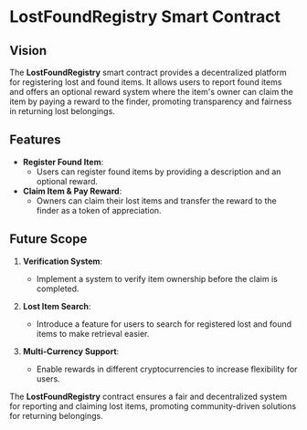 # LostFoundRegistry Smart Contract

## Vision

The **LostFoundRegistry** smart contract provides a decentralized platform for registering lost and found items. It allows users to report found items and offers an optional reward system where the item's owner can claim the item by paying a reward to the finder, promoting transparency and fairness in returning lost belongings.

## Features

- **Register Found Item**:
  - Users can register found items by providing a description and an optional reward.
- **Claim Item & Pay Reward**:
  - Owners can claim their lost items and transfer the reward to the finder as a token of appreciation.

## Future Scope

1. **Verification System**:

   - Implement a system to verify item ownership before the claim is completed.

2. **Lost Item Search**:

   - Introduce a feature for users to search for registered lost and found items to make retrieval easier.

3. **Multi-Currency Support**:
   - Enable rewards in different cryptocurrencies to increase flexibility for users.

The **LostFoundRegistry** contract ensures a fair and decentralized system for reporting and claiming lost items, promoting community-driven solutions for returning belongings.
